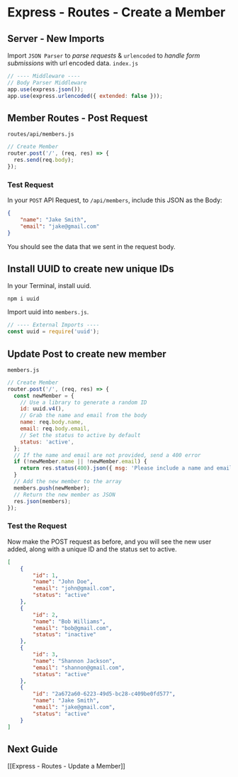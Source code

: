 # Express - Routes - Create a Member

## Server - New Imports
Import `JSON Parser` to *parse requests* & `urlencoded` to *handle form submissions* with url encoded data.
`index.js`
```javascript
// ---- Middleware ----
// Body Parser Middleware
app.use(express.json());
app.use(express.urlencoded({ extended: false }));
```
## Member Routes - Post Request
`routes/api/members.js`
```javascript
// Create Member
router.post('/', (req, res) => {
  res.send(req.body);
});

```

### Test Request
In your `POST` API Request, to `/api/members`, include this JSON as the Body:
```json
{
	"name": "Jake Smith",
	"email": "jake@gmail.com"
}
```

You should see the data that we sent in the request body.

## Install UUID to create new unique IDs
In your Terminal, install uuid.
```shell
npm i uuid
```

Import uuid into `members.js`.
```javascript
// ---- External Imports ----
const uuid = require('uuid');
```

## Update Post to create new member
`members.js`
```javascript
// Create Member
router.post('/', (req, res) => {
  const newMember = {
    // Use a library to generate a random ID
    id: uuid.v4(),
    // Grab the name and email from the body
    name: req.body.name,
    email: req.body.email,
    // Set the status to active by default
    status: 'active',
  };
  // If the name and email are not provided, send a 400 error
  if (!newMember.name || !newMember.email) {
    return res.status(400).json({ msg: 'Please include a name and email' });
  }
  // Add the new member to the array
  members.push(newMember);
  // Return the new member as JSON
  res.json(members);
});
```

### Test the Request
Now make the POST request as before, and you will see the new user added, along with a unique ID and the status set to active.

```json
[
	{
		"id": 1,
		"name": "John Doe",
		"email": "john@gmail.com",
		"status": "active"
	},
	{
		"id": 2,
		"name": "Bob Williams",
		"email": "bob@gmail.com",
		"status": "inactive"
	},
	{
		"id": 3,
		"name": "Shannon Jackson",
		"email": "shannon@gmail.com",
		"status": "active"
	},
	{
		"id": "2a672a60-6223-49d5-bc28-c409be0fd577",
		"name": "Jake Smith",
		"email": "jake@gmail.com",
		"status": "active"
	}
]
```

## Next Guide
[[Express - Routes - Update a Member]]